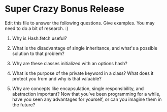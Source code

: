 # Super Crazy Bonus Release

Edit this file to answer the following questions. Give examples. You may need to do a bit of research. :)

1. Why is Hash.fetch useful?

2. What is the disadvantage of single inheritance, and what's a possible solution to that problem?

3. Why are these classes initialized with an options hash?

4. What is the purpose of the private keyword in a class? What does it protect you from and why is that valuable?

5. Why are concepts like encapsulation, single responsibility, and abstraction important? Now that you've been programming for a while, have you seen any advantages for yourself, or can you imagine them in the future?
